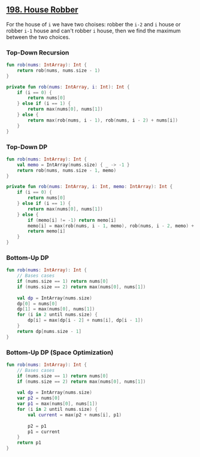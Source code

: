 ## [198. House Robber](https://leetcode.com/problems/house-robber/)

For the house of `i` we have two choises: robber the `i-2` and `i` house or robber `i-1` house and can't robber `i` house, then we find the maximum between the two choices.

### Top-Down Recursion
```kotlin
fun rob(nums: IntArray): Int {
    return rob(nums, nums.size - 1)
}

private fun rob(nums: IntArray, i: Int): Int {
    if (i == 0) {
        return nums[0]
    } else if (i == 1) {
        return max(nums[0], nums[1])
    } else {
        return max(rob(nums, i - 1), rob(nums, i - 2) + nums[i])
    }
}
```

### Top-Down DP
```kotlin
fun rob(nums: IntArray): Int {
    val memo = IntArray(nums.size) { _ -> -1 }
    return rob(nums, nums.size - 1, memo)
}

private fun rob(nums: IntArray, i: Int, memo: IntArray): Int {
    if (i == 0) {
        return nums[0]
    } else if (i == 1) {
        return max(nums[0], nums[1])
    } else {
        if (memo[i] != -1) return memo[i]
        memo[i] = max(rob(nums, i - 1, memo), rob(nums, i - 2, memo) + nums[i])
        return memo[i]
    }
}
```

### Bottom-Up DP
```kotlin
fun rob(nums: IntArray): Int {
    // Bases cases
    if (nums.size == 1) return nums[0]
    if (nums.size == 2) return max(nums[0], nums[1])
    
    val dp = IntArray(nums.size)
    dp[0] = nums[0]
    dp[1] = max(nums[0], nums[1])
    for (i in 2 until nums.size) {
        dp[i] = max(dp[i - 2] + nums[i], dp[i - 1])
    }
    return dp[nums.size - 1]
}
```

### Bottom-Up DP (Space Optimization)
```kotlin
fun rob(nums: IntArray): Int {
    // Bases cases
    if (nums.size == 1) return nums[0]
    if (nums.size == 2) return max(nums[0], nums[1])
    
    val dp = IntArray(nums.size)
    var p2 = nums[0]
    var p1 = max(nums[0], nums[1])
    for (i in 2 until nums.size) {
        val current = max(p2 + nums[i], p1)
        
        p2 = p1
        p1 = current
    }
    return p1
}
```